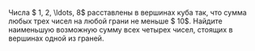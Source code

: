Числа $ 1, 2, \ldots, 8$ расставлены в вершинах куба так, что сумма любых трех чисел на любой грани не меньше $ 10$. Найдите наименьшую возможную сумму всех четырех чисел, стоящих в вершинах одной из граней.